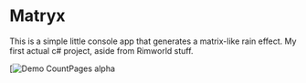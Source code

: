 # Matryx

This is a simple little console app that generates a matrix-like rain effect.
My first actual c# project, aside from Rimworld stuff.

[![Demo CountPages alpha](https://share.gifyoutube.com/KzB6Gb.gif)
